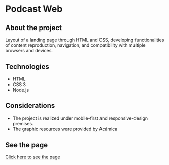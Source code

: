 # Podcast Web

## About the project
Layout of a landing page through HTML and CSS, developing functionalities of content reproduction, navigation, and compatibility with multiple browsers and devices.

## Technologies 
* HTML
* CSS 3
* Node.js

## Considerations
* The project is realized under mobile-first and responsive-design premises.
* The graphic resources were provided by Acámica

## See the page
[Click here to see the page](https://danielasaavedrapodcast.netlify.app)
